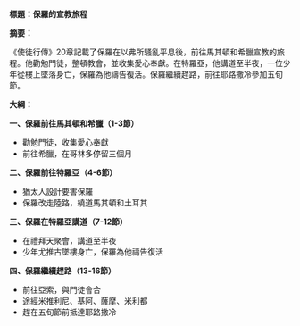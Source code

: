 **標題：保羅的宣教旅程**

**摘要：**

《使徒行傳》20章記載了保羅在以弗所騷亂平息後，前往馬其頓和希臘宣教的旅程。他勸勉門徒，整頓教會，並收集愛心奉獻。在特羅亞，他講道至半夜，一位少年從樓上墜落身亡，保羅為他禱告復活。保羅繼續趕路，前往耶路撒冷參加五旬節。

**大綱：**

**一、保羅前往馬其頓和希臘（1-3節）**
* 勸勉門徒，收集愛心奉獻
* 前往希臘，在哥林多停留三個月

**二、保羅前往特羅亞（4-6節）**
* 猶太人設計要害保羅
* 保羅改走陸路，繞道馬其頓和土耳其

**三、保羅在特羅亞講道（7-12節）**
* 在禮拜天聚會，講道至半夜
* 少年尤推古墜樓身亡，保羅為他禱告復活

**四、保羅繼續趕路（13-16節）**
* 前往亞索，與門徒會合
* 途經米推利尼、基阿、薩摩、米利都
* 趕在五旬節前抵達耶路撒冷